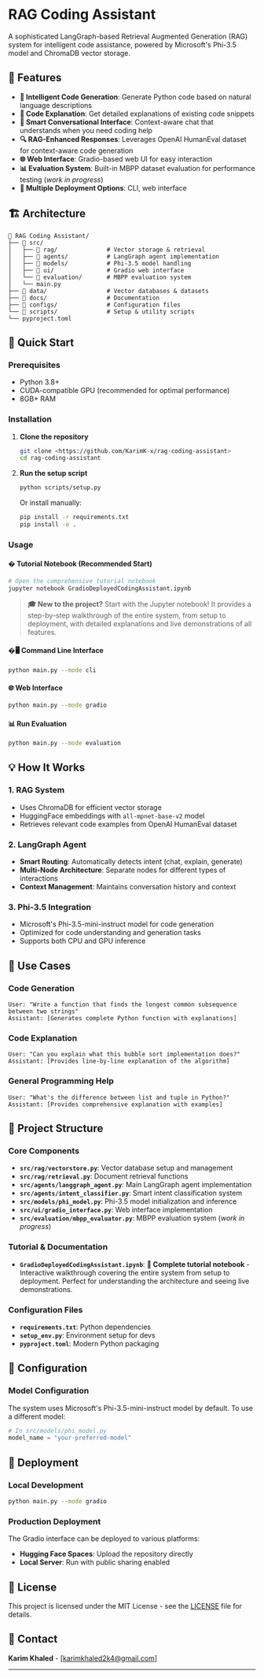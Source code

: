 # RAG Coding Assistant

A sophisticated LangGraph-based Retrieval Augmented Generation (RAG) system for intelligent code assistance, powered by Microsoft's Phi-3.5 model and ChromaDB vector storage.

## 🌟 Features

- **🧠 Intelligent Code Generation**: Generate Python code based on natural language descriptions
- **📖 Code Explanation**: Get detailed explanations of existing code snippets
- **💬 Smart Conversational Interface**: Context-aware chat that understands when you need coding help
- **🔍 RAG-Enhanced Responses**: Leverages OpenAI HumanEval dataset for context-aware code generation
- **🌐 Web Interface**: Gradio-based web UI for easy interaction
- **📊 Evaluation System**: Built-in MBPP dataset evaluation for performance testing (*work in progress*)
- **🚀 Multiple Deployment Options**: CLI, web interface

## 🏗️ Architecture

```
📁 RAG Coding Assistant/
├── 📁 src/
│   ├── 📁 rag/              # Vector storage & retrieval
│   ├── 📁 agents/           # LangGraph agent implementation
│   ├── 📁 models/           # Phi-3.5 model handling
│   ├── 📁 ui/               # Gradio web interface
│   └── 📁 evaluation/       # MBPP evaluation system
│   └── main.py
├── 📁 data/                 # Vector databases & datasets
├── 📁 docs/                 # Documentation
├── 📁 configs/              # Configuration files
└── 📁 scripts/              # Setup & utility scripts
└── pyproject.toml
```

## 🚀 Quick Start

### Prerequisites

- Python 3.8+
- CUDA-compatible GPU (recommended for optimal performance)
- 8GB+ RAM

### Installation

1. **Clone the repository**
   ```bash
   git clone <https://github.com/KarimK-x/rag-coding-assistant>
   cd rag-coding-assistant
   ```

2. **Run the setup script**
   ```bash
   python scripts/setup.py
   ```

   Or install manually:
   ```bash
   pip install -r requirements.txt
   pip install -e .
   ```

### Usage

#### � Tutorial Notebook (Recommended Start)
```bash
# Open the comprehensive tutorial notebook
jupyter notebook GradioDeployedCodingAssistant.ipynb
```
> **🎓 New to the project?** Start with the Jupyter notebook! It provides a step-by-step walkthrough of the entire system, from setup to deployment, with detailed explanations and live demonstrations of all features.

#### �🖥️ Command Line Interface
```bash
python main.py --mode cli
```

#### 🌐 Web Interface
```bash
python main.py --mode gradio
```

#### 📊 Run Evaluation
```bash
python main.py --mode evaluation
```

## 💡 How It Works

### 1. **RAG System**
- Uses ChromaDB for efficient vector storage
- HuggingFace embeddings with `all-mpnet-base-v2` model
- Retrieves relevant code examples from OpenAI HumanEval dataset

### 2. **LangGraph Agent**
- **Smart Routing**: Automatically detects intent (chat, explain, generate)
- **Multi-Node Architecture**: Separate nodes for different types of interactions
- **Context Management**: Maintains conversation history and context

### 3. **Phi-3.5 Integration**
- Microsoft's Phi-3.5-mini-instruct model for code generation
- Optimized for code understanding and generation tasks
- Supports both CPU and GPU inference

## 🎯 Use Cases

### Code Generation
```
User: "Write a function that finds the longest common subsequence between two strings"
Assistant: [Generates complete Python function with explanations]
```

### Code Explanation
```
User: "Can you explain what this bubble sort implementation does?"
Assistant: [Provides line-by-line explanation of the algorithm]
```

### General Programming Help
```
User: "What's the difference between list and tuple in Python?"
Assistant: [Provides comprehensive explanation with examples]
```

## 📁 Project Structure

### Core Components

- **`src/rag/vectorstore.py`**: Vector database setup and management
- **`src/rag/retrieval.py`**: Document retrieval functions
- **`src/agents/langgraph_agent.py`**: Main LangGraph agent implementation
- **`src/agents/intent_classifier.py`**: Smart intent classification system
- **`src/models/phi_model.py`**: Phi-3.5 model initialization and inference
- **`src/ui/gradio_interface.py`**: Web interface implementation
- **`src/evaluation/mbpp_evaluator.py`**: MBPP evaluation system (*work in progress*)

### Tutorial & Documentation

- **`GradioDeployedCodingAssistant.ipynb`**: **📓 Complete tutorial notebook** - Interactive walkthrough covering the entire system from setup to deployment. Perfect for understanding the architecture and seeing live demonstrations.

### Configuration Files

- **`requirements.txt`**: Python dependencies
- **`setup_env.py`**: Environment setup for devs
- **`pyproject.toml`**: Modern Python packaging

## 🔧 Configuration

### Model Configuration
The system uses Microsoft's Phi-3.5-mini-instruct model by default. To use a different model:

```python
# In src/models/phi_model.py
model_name = "your-preferred-model"
```
## 🚀 Deployment

### Local Development
```bash
python main.py --mode gradio
```

### Production Deployment
The Gradio interface can be deployed to various platforms:

- **Hugging Face Spaces**: Upload the repository directly
- **Local Server**: Run with public sharing enabled


## 📝 License

This project is licensed under the MIT License - see the [LICENSE](LICENSE) file for details.


## 📧 Contact

**Karim Khaled** - [karimkhaled2k4@gmail.com]

---